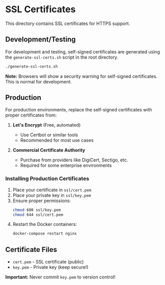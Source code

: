 # SSL Certificates

This directory contains SSL certificates for HTTPS support.

## Development/Testing

For development and testing, self-signed certificates are generated using the `generate-ssl-certs.sh` script in the root directory.

```bash
./generate-ssl-certs.sh
```

**Note:** Browsers will show a security warning for self-signed certificates. This is normal for development.

## Production

For production environments, replace the self-signed certificates with proper certificates from:

1. **Let's Encrypt** (Free, automated)
   - Use Certbot or similar tools
   - Recommended for most use cases

2. **Commercial Certificate Authority**
   - Purchase from providers like DigiCert, Sectigo, etc.
   - Required for some enterprise environments

### Installing Production Certificates

1. Place your certificate in `ssl/cert.pem`
2. Place your private key in `ssl/key.pem`
3. Ensure proper permissions:
   ```bash
   chmod 600 ssl/key.pem
   chmod 644 ssl/cert.pem
   ```
4. Restart the Docker containers:
   ```bash
   docker-compose restart nginx
   ```

## Certificate Files

- `cert.pem` - SSL certificate (public)
- `key.pem` - Private key (keep secure!)

**Important:** Never commit `key.pem` to version control!